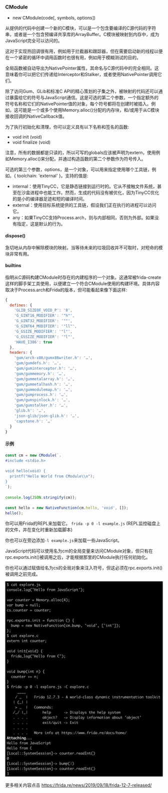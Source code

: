 ### CModule

- new CModule(code[, symbols, options])

从提供的代码中创建一个新的C模块，可以是一个包含要编译的C源代码的字符串，或者是一个包含预编译共享库的ArrayBuffer。C模块被映射到内存中，成为JavaScript完全可以访问的。

这对于实现热回调很有用，例如用于拦截器和跟踪器，但在需要启动新的线程以便在一个紧密的循环中调用函数时也很有用，例如用于模糊测试的目的。

全局函数被自动导出为NativePointer属性，其命名与C源代码中的完全相同。这意味着你可以把它们传递给Interceptor和Stalker，或者使用NativePointer调用它们。

除了访问Gum、GLib和标准C API的精心策划的子集之外，被映射的代码还可以通过暴露给它的符号与JavaScript通信。这是可选的第二个参数，一个指定额外的符号名称和它们的NativePointer值的对象，每个符号都将在创建时被插入。例如，这可能是一个或多个使用Memory.alloc()分配的内存块，和/或用于从C模块接收回调的NativeCallback值。

为了执行初始化和清理，你可以定义具有以下名称和签名的函数:
- void init (void)
- void finalize (void)

注意，所有的数据都是只读的，所以可写的globals应该被声明为extern，使用例如Memory.alloc()来分配，并通过构造函数的第二个参数作为符号传入。

可选的第三个参数，options，是一个对象，可以用来指定使用哪个工具链，例如。{ toolchain: 'external' }。支持的值是:

- internal：使用TinyCC，它是静态链接到运行时的。它从不接触文件系统，甚至在沙盒进程中也能工作。然而，生成的代码没有被优化，因为TinyCC优化的是小的编译器足迹和短的编译时间。
- external：使用目标系统提供的工具链，假设我们正在执行的进程可以访问它。
- any：如果TinyCC支持Process.arch，则与内部相同，否则为外部。如果没有指定，这是默认的行为。

#### dispose()

急切地从内存中解除模块的映射。当等待未来的垃圾回收并不可取时，对短命的模块非常有用。

#### builtins

指明从C源码构建CModule时存在的内建程序的一个对象。这通常被frida-create这样的脚手架工具使用，以便建立一个符合CModule使用的构建环境。具体内容取决于Process.arch和Frida的版本，但可能看起来像下面这样:

```js
{
  defines: {
    'GLIB_SIZEOF_VOID_P': '8',
    'G_GINT16_MODIFIER': '"h"',
    'G_GINT32_MODIFIER': '""',
    'G_GINT64_MODIFIER': '"ll"',
    'G_GSIZE_MODIFIER': '"l"',
    'G_GSSIZE_MODIFIER': '"l"',
    'HAVE_I386': true
  },
  headers: {
    'gum/arch-x86/gumx86writer.h': '…',
    'gum/gumdefs.h': '…',
    'gum/guminterceptor.h': '…',
    'gum/gummemory.h': '…',
    'gum/gummetalarray.h': '…',
    'gum/gummetalhash.h': '…',
    'gum/gummodulemap.h': '…',
    'gum/gumprocess.h': '…',
    'gum/gumspinlock.h': '…',
    'gum/gumstalker.h': '…',
    'glib.h': '…',
    'json-glib/json-glib.h': '…',
    'capstone.h': '…'
  }
}
```

#### 示例

```js 
const cm = new CModule(`.
#include <stdio.h>

void hello(void) {
  printf("Hello World from CModule\\n");                                                          
}
`);

console.log(JSON.stringify(cm));

const hello = new NativeFunction(cm.hello, 'void', []);
hello();
```

你可以用Frida的REPL来加载它。
`frida -p 0 -l example.js`
(REPL监控磁盘上的文件，并在变化时重新加载脚本)

你也可以在旁边添加`-l example.js`来加载一些JavaScript。

JavaScript代码可以使用名为cm的全局变量来访问CModule对象，但只有在rpc.exports.init()被调用之后，才能根据那里的CModule执行任何初始化。

你也可以通过赋值给名为cs的全局对象来注入符号，但这必须在rpc.exports.init()被调用之前完成。

![EEyxQzwXoAAqoAw.png](..%2F..%2Fimage%2FEEyxQzwXoAAqoAw.png)

更多相关内容点击 https://frida.re/news/2019/09/18/frida-12-7-released/ 


